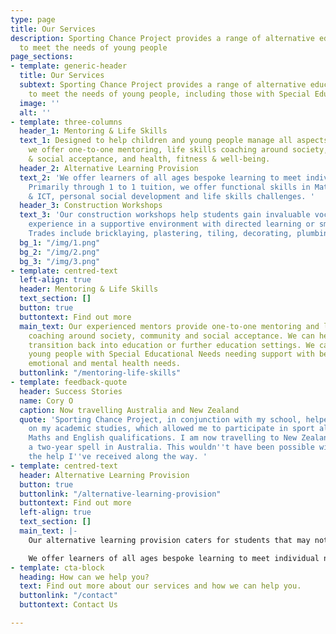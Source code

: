 ```yaml
---
type: page
title: Our Services
description: Sporting Chance Project provides a range of alternative education services
  to meet the needs of young people
page_sections:
- template: generic-header
  title: Our Services
  subtext: Sporting Chance Project provides a range of alternative education services
    to meet the needs of young people, including those with Special Educational Needs.
  image: ''
  alt: ''
- template: three-columns
  header_1: Mentoring & Life Skills
  text_1: Designed to help children and young people manage all aspects of their life,
    we offer one-to-one mentoring, life skills coaching around society, community
    & social acceptance, and health, fitness & well-being.
  header_2: Alternative Learning Provision
  text_2: 'We offer learners of all ages bespoke learning to meet individual needs.
    Primarily through 1 to 1 tuition, we offer functional skills in Maths, English
    & ICT, personal social development and life skills challenges. '
  header_3: Construction Workshops
  text_3: 'Our construction workshops help students gain invaluable vocational hands-on
    experience in a supportive environment with directed learning or small groups.
    Trades include bricklaying, plastering, tiling, decorating, plumbing and more. '
  bg_1: "/img/1.png"
  bg_2: "/img/2.png"
  bg_3: "/img/3.png"
- template: centred-text
  left-align: true
  header: Mentoring & Life Skills
  text_section: []
  button: true
  buttontext: Find out more
  main_text: Our experienced mentors provide one-to-one mentoring and life skills
    coaching around society, community and social acceptance. We can help young people
    transition back into education or further education settings. We can also support
    young people with Special Educational Needs needing support with behaviour, social,
    emotional and mental health needs.
  buttonlink: "/mentoring-life-skills"
- template: feedback-quote
  header: Success Stories
  name: Cory O
  caption: Now travelling Australia and New Zealand
  quote: 'Sporting Chance Project, in conjunction with my school, helped me to focus
    on my academic studies, which allowed me to participate in sport alongside my
    Maths and English qualifications. I am now travelling to New Zealand following
    a two-year spell in Australia. This wouldn''t have been possible without all of
    the help I''ve received along the way. '
- template: centred-text
  header: Alternative Learning Provision
  button: true
  buttonlink: "/alternative-learning-provision"
  buttontext: Find out more
  left-align: true
  text_section: []
  main_text: |-
    Our alternative learning provision caters for students that may not engage with traditional classroom learning. Our specialist education site in Bristol offers a supportive environment with directed learning provided one-to-one or in small groups. Young learners can use their skills and qualification to go on to an apprenticeship, further education or employment. Primarily through 1 to 1 tuition provide:

    We offer learners of all ages bespoke learning to meet individual needs. Primarily through 1 to 1 tuition, we offer functional skills in Maths, English & ICT, personal social development, life skills challenges including living independently & managing money, and health, fitness & well-being.
- template: cta-block
  heading: How can we help you?
  text: Find out more about our services and how we can help you.
  buttonlink: "/contact"
  buttontext: Contact Us

---
```

